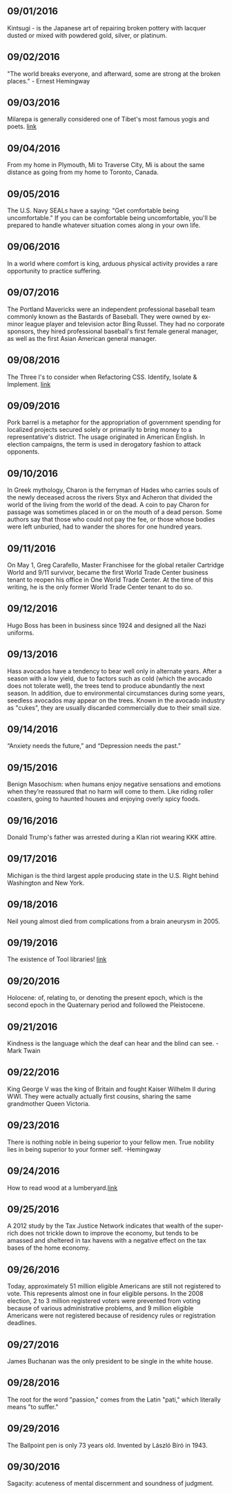 09/01/2016
---
Kintsugi - is the Japanese art of repairing broken pottery with lacquer dusted or mixed with powdered gold, silver, or platinum.

09/02/2016
---
"The world breaks everyone, and afterward, some are strong at the broken places." - Ernest Hemingway

09/03/2016
---
Milarepa is generally considered one of Tibet's most famous yogis and poets. [link](https://en.wikipedia.org/wiki/Milarepa)

09/04/2016
---
From my home in Plymouth, Mi to Traverse City, Mi is about the same distance as going from my home to Toronto, Canada.

09/05/2016
---
The U.S. Navy SEALs have a saying: "Get comfortable being uncomfortable." If you can be comfortable being uncomfortable, you'll be prepared to handle whatever situation comes along in your own life.

09/06/2016
---
In a world where comfort is king, arduous physical activity provides a rare opportunity to practice suffering.

09/07/2016
---
The Portland Mavericks were an independent professional baseball team commonly known as the Bastards of Baseball. They were owned by ex-minor league player and television actor Bing Russel. They had no corporate sponsors, they hired professional baseball's first female general manager, as well as the first Asian American general manager.

09/08/2016
---
The Three I's to consider when Refactoring CSS. Identify, Isolate & Implement. [link](http://csswizardry.com/2016/08/refactoring-css-the-three-i-s/)

09/09/2016
---
Pork barrel is a metaphor for the appropriation of government spending for localized projects secured solely or primarily to bring money to a representative's district. The usage originated in American English. In election campaigns, the term is used in derogatory fashion to attack opponents.

09/10/2016
---
In Greek mythology, Charon is the ferryman of Hades who carries souls of the newly deceased across the rivers Styx and Acheron that divided the world of the living from the world of the dead. A coin to pay Charon for passage was sometimes placed in or on the mouth of a dead person. Some authors say that those who could not pay the fee, or those whose bodies were left unburied, had to wander the shores for one hundred years.

09/11/2016
---
On May 1, Greg Carafello, Master Franchisee for the global retailer Cartridge World and 9/11 survivor, became the first World Trade Center business tenant to reopen his office in One World Trade Center. At the time of this writing, he is the only former World Trade Center tenant to do so.

09/12/2016
---
Hugo Boss has been in business since 1924 and designed all the Nazi uniforms.

09/13/2016
---
Hass avocados have a tendency to bear well only in alternate years. After a season with a low yield, due to factors such as cold (which the avocado does not tolerate well), the trees tend to produce abundantly the next season. In addition, due to environmental circumstances during some years, seedless avocados may appear on the trees. Known in the avocado industry as "cukes", they are usually discarded commercially due to their small size.

09/14/2016
---
“Anxiety needs the future,” and “Depression needs the past.”

09/15/2016
---
Benign Masochism: when humans enjoy negative sensations and emotions when they’re reassured that no harm will come to them. Like riding roller coasters, going to haunted houses and enjoying overly spicy foods.

09/16/2016
---
Donald Trump's father was arrested during a Klan riot wearing KKK attire.

09/17/2016
---
Michigan is the third largest apple producing state in the U.S. Right behind Washington and New York.

09/18/2016
---
Neil young almost died from complications from a brain aneurysm in 2005.

09/19/2016
---
The existence of Tool libraries! [link](http://localtools.org/find/)

09/20/2016
---
Holocene: of, relating to, or denoting the present epoch, which is the second epoch in the Quaternary period and followed the Pleistocene.

09/21/2016
---
Kindness is the language which the deaf can hear and the blind can see. - Mark Twain

09/22/2016
---
King George V was the king of Britain and fought Kaiser Wilhelm II during WWI. They were actually actually first cousins, sharing the same grandmother Queen Victoria.

09/23/2016
---
There is nothing noble in being superior to your fellow men. True nobility lies in being superior to your former self. -Hemingway

09/24/2016
---
How to read wood at a lumberyard.[link](http://www.finewoodworking.com/2016/09/23/lumber-run)

09/25/2016
---
A 2012 study by the Tax Justice Network indicates that wealth of the super-rich does not trickle down to improve the economy, but tends to be amassed and sheltered in tax havens with a negative effect on the tax bases of the home economy.

09/26/2016
---
Today, approximately 51 million eligible Americans are still not registered to vote. This represents almost one in four eligible persons. In the 2008 election, 2 to 3 million registered voters were prevented from voting because of various administrative problems, and 9 million eligible Americans were not registered because of residency rules or registration deadlines.

09/27/2016
---
James Buchanan was the only president to be single in the white house.

09/28/2016
---
The root for the word "passion," comes from the Latin "pati," which literally means "to suffer."

09/29/2016
---
The Ballpoint pen is only 73 years old. Invented by László Bíró in 1943.

09/30/2016
---
Sagacity: acuteness of mental discernment and soundness of judgment.
